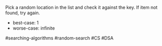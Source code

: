 Pick a random location in the list and check it against the key. If item not found, try again.
- best-case: 1
- worse-case: infinite

#searching-algorithms #random-search #CS #DSA 